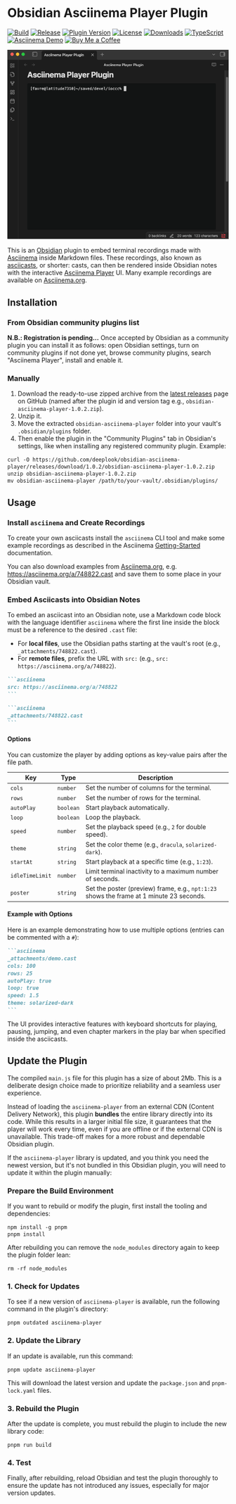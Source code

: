 # Obsidian Asciinema Player Plugin

[![Build](https://github.com/deeplook/obsidian-asciinema-player/actions/workflows/ci.yml/badge.svg)](https://github.com/deeplook/obsidian-asciinema-player/actions/workflows/ci.yml)
[![Release](https://img.shields.io/github/v/release/deeplook/obsidian-asciinema-player?include_prereleases&style=flat)](https://github.com/deeplook/obsidian-asciinema-player/releases)
[![Plugin Version](https://img.shields.io/badge/dynamic/json?url=https://raw.githubusercontent.com/deeplook/obsidian-asciinema-player/main/manifest.json&query=$.version&label=Plugin%20Version&style=flat)](https://github.com/deeplook/obsidian-asciinema-player/blob/main/manifest.json)
[![License](https://img.shields.io/github/license/deeplook/obsidian-asciinema-player?style=flat)](LICENSE)
[![Downloads](https://img.shields.io/badge/dynamic/json?url=https://raw.githubusercontent.com/obsidianmd/obsidian-releases/master/community-plugin-stats.json&query=$['obsidian-asciinema-player'].downloads&label=Downloads&style=flat)](https://obsidian.md/plugins?id=obsidian-asciinema-player)
[![TypeScript](https://img.shields.io/badge/TypeScript-3178c6?style=flat)](https://www.typescriptlang.org/)
[![Asciinema Demo](https://img.shields.io/badge/Asciinema-Demo-1abc9c?logo=asciinema&logoColor=white&style=flat)](https://asciinema.org/a/748822)
[![Buy Me a Coffee](https://img.shields.io/badge/Buy%20Me%20a%20Coffee-ffdd00?style=flat&logo=buy-me-a-coffee&logoColor=black)](https://www.buymeacoffee.com/deeplook)

![Plugin demo placeholder](matrix.gif)

This is an [Obsidian](https://obsidian.md) plugin to embed terminal recordings made with [Asciinema](https://asciinema.org) inside Markdown files. These recordings, also known as [asciicasts](https://github.com/asciinema/asciinema/blob/develop/doc/asciicast-v2.md), or shorter: casts, can then be rendered inside Obsidian notes with the interactive [Asciinema Player](https://docs.asciinema.org/manual/player/) UI. Many example recordings are available on [Asciinema.org](https://asciinema.org).

## Installation

### From Obsidian community plugins list

**N.B.: Registration is pending...** Once accepted by Obsidian as a community plugin you can install it as follows: open Obsidian settings, turn on community plugins if not done yet, browse community plugins, search "Asciinema Player", install and enable it.

### Manually

1. Download the ready-to-use zipped archive from the [latest releases](https://github.com/deeplook/obsidian-asciinema-player/releases) page on GitHub (named after the plugin id and version tag e.g., `obsidian-asciinema-player-1.0.2.zip`).
2. Unzip it.
3. Move the extracted `obsidian-asciinema-player` folder into your vault's `.obsidian/plugins` folder.
4. Then enable the plugin in the "Community Plugins" tab in Obsidian's settings, like when installing any registered community plugin. Example:

```shell
curl -O https://github.com/deeplook/obsidian-asciinema-player/releases/download/1.0.2/obsidian-asciinema-player-1.0.2.zip
unzip obsidian-asciinema-player-1.0.2.zip
mv obsidian-asciinema-player /path/to/your-vault/.obsidian/plugins/
```

## Usage

### Install `asciinema` and Create Recordings

To create your own asciicasts install the `asciinema` CLI tool and make some example recordings as described in the Asciinema [Getting-Started](https://docs.asciinema.org/getting-started/#recording) documentation.

You can also download examples from [Asciinema.org](https://asciinema.org), e.g. https://asciinema.org/a/748822.cast and save them to some place in your Obsidian vault.

### Embed Asciicasts into Obsidian Notes

To embed an asciicast into an Obsidian note, use a Markdown code block with the language identifier `asciinema` where the first line inside the block must be a reference to the desired `.cast` file:

- For **local files**, use the Obsidian paths starting at the vault's root (e.g., `_attachments/748822.cast`).
- For **remote files**, prefix the URL with `src:` (e.g., `src: https://asciinema.org/a/748822`).
 
````markdown
```asciinema
src: https://asciinema.org/a/748822
```
````

````markdown
```asciinema
_attachments/748822.cast
```
````

#### Options

You can customize the player by adding options as key-value pairs after the file path.

| Key             | Type      | Description                                                                                  |
| --------------- | --------- | -------------------------------------------------------------------------------------------- |
| `cols`          | `number`  | Set the number of columns for the terminal.                                                  |
| `rows`          | `number`  | Set the number of rows for the terminal.                                                     |
| `autoPlay`      | `boolean` | Start playback automatically.                                                                |
| `loop`          | `boolean` | Loop the playback.                                                                           |
| `speed`         | `number`  | Set the playback speed (e.g., `2` for double speed).                                         |
| `theme`         | `string`  | Set the color theme (e.g., `dracula`, `solarized-dark`).                                     |
| `startAt`       | `string`  | Start playback at a specific time (e.g., `1:23`).                                            |
| `idleTimeLimit` | `number`  | Limit terminal inactivity to a maximum number of seconds.                                    |
| `poster`        | `string`  | Set the poster (preview) frame, e.g., `npt:1:23` shows the frame at 1 minute 23 seconds.     |

#### Example with Options

Here is an example demonstrating how to use multiple options (entries can be commented with a `#`):

````markdown
```asciinema
_attachments/demo.cast
cols: 100
rows: 25
autoPlay: true
loop: true
speed: 1.5
theme: solarized-dark
```
````

The UI provides interactive features with keyboard shortcuts for playing, pausing, jumping, and even chapter markers in the play bar when specified inside the asciicasts.

## Update the Plugin

The compiled `main.js` file for this plugin has a size of about 2Mb. This is a deliberate design choice made to prioritize reliability and a seamless user experience.

Instead of loading the `asciinema-player` from an external CDN (Content Delivery Network), this plugin **bundles** the entire library directly into its code. While this results in a larger initial file size, it guarantees that the player will work every time, even if you are offline or if the external CDN is unavailable. This trade-off makes for a more robust and dependable Obsidian plugin.

If the `asciinema-player` library is updated, and you think you need the newest version, but it's not bundled in this Obsidian plugin, you will need to update it within the plugin manually:

### Prepare the Build Environment

If you want to rebuild or modify the plugin, first install the tooling and dependencies:

```shell
npm install -g pnpm
pnpm install
```

After rebuilding you can remove the `node_modules` directory again to keep the plugin folder lean:

```shell
rm -rf node_modules
```

### 1. Check for Updates

To see if a new version of `asciinema-player` is available, run the following command in the plugin's directory:

```shell
pnpm outdated asciinema-player
```

### 2. Update the Library

If an update is available, run this command:

```shell
pnpm update asciinema-player
```

This will download the latest version and update the `package.json` and `pnpm-lock.yaml` files.

### 3. Rebuild the Plugin

After the update is complete, you must rebuild the plugin to include the new library code:

```shell
pnpm run build
```

### 4. Test

Finally, after rebuilding, reload Obsidian and test the plugin thoroughly to ensure the update has not introduced any issues, especially for major version updates.
